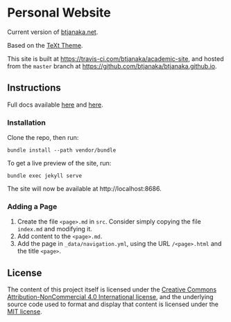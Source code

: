 # Personal Website

Current version of [btjanaka.net](https://btjanaka.net).

Based on the [TeXt Theme](https://tianqi.name/jekyll-TeXt-theme/test/).

This site is built at https://travis-ci.com/btjanaka/academic-site, and hosted
from the `master` branch at https://github.com/btjanaka/btjanaka.github.io.

## Instructions

Full docs available
[here](https://tianqi.name/jekyll-TeXt-theme/docs/en/quick-start) and
[here](https://jekyllrb.com).

### Installation

Clone the repo, then run:

```
bundle install --path vendor/bundle
```

To get a live preview of the site, run:

```
bundle exec jekyll serve
```

The site will now be available at http://localhost:8686.

### Adding a Page

1. Create the file `<page>.md` in `src`. Consider simply copying the file
   `index.md` and modifying it.
1. Add content to the `<page>.md`.
1. Add the page in `_data/navigation.yml`, using the URL `/<page>.html` and the
   title `<page>`.

## License

The content of this project itself is licensed under the
[Creative Commons Attribution-NonCommercial 4.0 International license](https://creativecommons.org/licenses/by-nc/4.0/),
and the underlying source code used to format and display that content is
licensed under the [MIT license](https://en.wikipedia.org/wiki/MIT_License).
